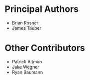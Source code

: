 # Principal Authors

- Brian Rosner
- James Tauber

# Other Contributors

- Patrick Altman
- Jake Wegner
- Ryan Baumann
